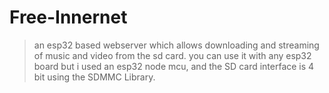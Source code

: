 # Free-Innernet
> an esp32 based webserver which allows downloading and streaming of music and video from the sd card.
> you can use it with any esp32 board but i used an esp32 node mcu, and the SD card interface is 4 bit using the SDMMC Library.

